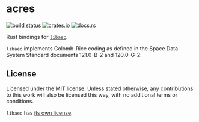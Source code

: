 # acres

[![build status](https://api.travis-ci.com/agrif/acres.svg?branch=master)](https://travis-ci.com/github/agrif/acres)
[![crates.io](https://img.shields.io/crates/v/acres.svg)](https://crates.io/crates/acres)
[![docs.rs](https://docs.rs/acres/badge.svg)](https://docs.rs/acres)

Rust bindings for [`libaec`](https://github.com/erget/libaec).

`libaec` implements Golomb-Rice coding as defined in the Space Data
System Standard documents 121.0-B-2 and 120.0-G-2.

## License

Licensed under the [MIT license](LICENSE). Unless stated otherwise,
any contributions to this work will also be licensed this way, with no
additional terms or conditions.

`libaec` has [its own license](LICENSE.libaec).
